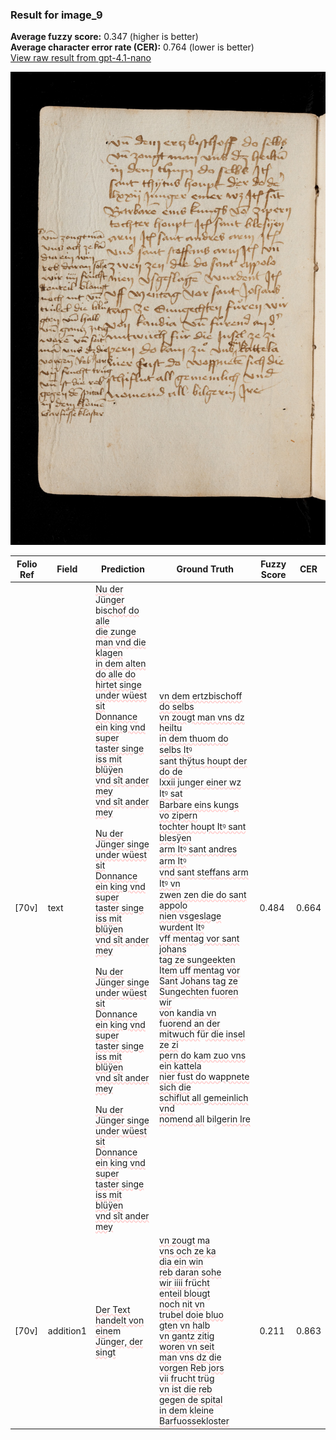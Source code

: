 ### Result for image_9
**Average fuzzy score:** 0.347 (higher is better)<br>**Average character error rate (CER):** 0.764 (lower is better)<br>[View raw result from gpt-4.1-nano](https://github.com/RISE-UNIBAS/humanities_data_benchmark/blob/main/results/2025-10-24/T0278/request_T0278_image_9.json)

<img src="https://github.com/RISE-UNIBAS/humanities_data_benchmark/blob/main/benchmarks/medieval_manuscripts/images/image_9.jpg?raw=true" alt="image_9" width="800px">

<style>
.diff { text-decoration: underline; text-decoration-color: #ffcccc; text-decoration-style: wavy; }
</style>

| Folio Ref | Field | Prediction | Ground Truth | Fuzzy Score | CER |
|-----------|-------|------------|--------------|-------------|-----|
| [70v] | text | <span class="diff">Nu der</span> Jü<span class="diff">nger</span> bi<span class="diff">schof do alle<br> die zunge man vnd die klagen<br> in dem alten do alle do<br> hirtet singe under wüest sit<br> Donnance ein king vnd super<br> taster singe iss mit blüÿen<br> vnd sît ander mey<br> vnd sît ander mey<br><br> Nu der Jünger singe under wüest sit<br> Donnance ein king vnd super<br> taster singe iss mit blüÿen<br> vnd sît ander mey<br><br> Nu der Jünger singe under wüest sit<br> Donnance ein king vnd super<br> taster singe iss mit blüÿen<br> vnd sît ander mey<br><br> Nu der Jünger singe under wüest sit<br> Donnance ein king vnd super<br> taster singe iss mit blüÿen<br> vnd sît ander mey</span> | <span class="diff">vn dem ertzbischoff do selbs<br> vn zougt man vns dz heiltu<br> in dem thuom do selbs Itꝰ<br> sant thÿtus houpt der do de<br> lxxii junger einer wz Itꝰ sat<br> Barbare eins kungs vo zipern<br> tochter houpt Itꝰ sant blesÿen<br> arm Itꝰ sant andres arm Itꝰ<br> vnd sant steffans arm Itꝰ vn<br> zwen zen die do sant appolo<br> nien vsgeslage wurdent Itꝰ<br> vff mentag vor sant johans<br> tag ze sungeekten Item uff mentag vor Sant</span> J<span class="diff">ohans tag ze Sungechten fuoren wir<br> von kandia vn fuorend an der<br> mitwuch f</span>ü<span class="diff">r die insel ze zi<br> pern do kam zuo vns ein kattela<br> nier fust do wappnete sich die<br> schiflut all gemeinlich vnd<br> nomend all</span> bi<span class="diff">lgerin Ire</span> | 0.484 | 0.664 |
| [70v] | addition1 | <span class="diff">Der Text handelt von eine</span>m<span class="diff"> J</span>ü<span class="diff">nger, der singt</span> | <span class="diff">vn zougt </span>m<span class="diff">a<br> vns och ze ka<br> dia ein win<br> reb daran sohe<br> wir iiii fr</span>ü<span class="diff">cht<br> enteil blougt<br> noch nit vn<br> trubel doie bluo<br> gten vn halb<br> vn gantz zitig<br> woren vn seit<br> man vns dz die<br> vorgen Reb jors<br> vii frucht trüg<br> vn ist die reb<br> gegen de spital<br> in dem kleine<br> Barfuossekloster</span> | 0.211 | 0.863 |
